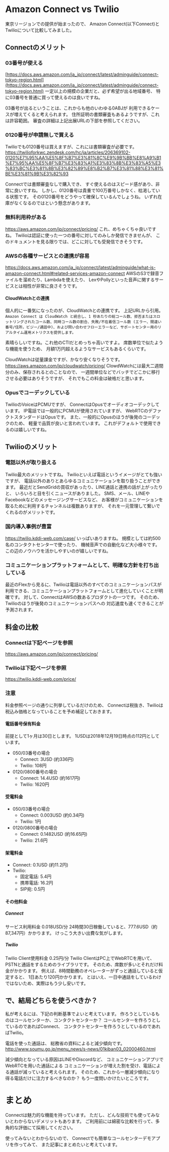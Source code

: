 # Amazon Connect vs Twilio
東京リージョンでの提供が始まったので、
Amazon Connect(以下Connect)とTwilioについて比較してみました。

## Connectのメリット

### 03番号が使える
[https://docs.aws.amazon.com/ja_jp/connect/latest/adminguide/connect-tokyo-region.html](https://docs.aws.amazon.com/ja_jp/connect/latest/adminguide/connect-tokyo-region.html)
一定以上の規模の企業だと、必ず希望が出る地域番号、
特に03番号を普通に買って使えるのは良いですね。

03番号が出るということは、これからも他のいわゆる0ABJが
利用できるケースが増えてくると考えられます。
住所証明の書類審査もあるようですが、これは許容範囲。
審査の詳細は上記出展URLの下部を参照してください。

### 0120番号が申請無しで買える
Twilioでも0120番号は買えますが、これには書類審査が必要です。
https://twilioforkwc.zendesk.com/hc/ja/articles/206369102-0120%E7%95%AA%E5%8F%B7%E3%81%8C%E9%9B%BB%E8%A9%B1%E7%95%AA%E5%8F%B7%E3%83%A1%E3%83%8B%E3%83%A5%E3%83%BC%E3%81%8B%E3%82%89%E8%B2%B7%E3%81%88%E3%81%BE%E3%81%9B%E3%82%93

Connectでは書類審査なしで購入でき、
すぐ使えるのはスピード感があり、非常に良いですね。
しかし、0120番号は貴重で100万番号しかなく、枯渇している状態です。
その0120番号をどうやって確保しているんでしょうね。
いずれ在庫がなくなるのではという懸念があります。

### 無料利用枠がある

https://aws.amazon.com/jp/connect/pricing/
これ、めちゃくちゃ良いですね。
Twilioは認証に使った一つの番号に対してのみしか発信できませんが、
このドキュメントを見る限りでは、どこに対しても受発信できそうです。

### AWSの各種サービスとの連携が容易

https://docs.aws.amazon.com/ja_jp/connect/latest/adminguide/what-is-amazon-connect.html#related-services-amazon-connect
AWSのS3で録音ファイルを溜めたり、Lambdaを使えたり、
LexやPollyといった音声に関するサービスとは相性が非常に良さそうです。

#### CloudWatchとの連携

個人的に一番気になったのが、CloudWatchとの連携です。
上記URLから引用。
```Amazon Connect は CloudWatch と統合し、1 秒あたりの総コール数、拒否またはスロットリングされたコール数、同時コール数の割合、失敗/不在着信コール数 (エラー、間違い番号/住所，ビジー/通話中)、および問い合わせフローエラーなど、サポートセンター用のリアルタイム運用メトリクスを提供します。```

素晴らしいですね。これ他のCTIだとめっちゃ高いですよ。
席数単位で似たような機能を使うため、
月額1万円超えるようなサービスもあるくらいです。

CloudWatchは従量課金ですが、かなり安くなりそうです。
https://aws.amazon.com/jp/cloudwatch/pricing/
ClowdWatchには最大二週間分のみ、保存されるとのことなので、
一週間単位などでバッチでどこかに移行させる必要はありそうですが、
それでもこの料金は破格だと思います。

### Opusでコーデックしている

TwilioのVoiceはPCMUですが、
ConnectはOpusでオーディオコーデックしています。
IP電話では一般的にPCMUが使用されていますが、
WebRTCのデファクトスタンダードはOpusです。
また、一般的にOpusのほうが後発のコーデックのため、
軽量で品質が良いと言われています。
これがデフォルトで使用できるのは嬉しいですね。

## Twilioのメリット

### 電話以外が取り扱える
Twilio最大のメリットですね。
Twilioといえば電話というイメージがとても強いですが、
電話以外のありとあらゆるコミュニケーションを取り扱うことができます。
最近だとSendGridの買収があったり、LINE通話と連携の話が上がったりと、
いろいろと目を引くニュースがありました。
SMS、メール、LINEやFacebookなどのメッセージングサービスなど、
お客様がコミュニケーションを取るために利用するチャンネルは複数ありますが、
それを一元管理して繋いでくれるのがメリットです。

### 国内導入事例が豊富
https://twilio.kddi-web.com/case/
いっぱいありますね。
規模としては約500名のコンタクトセンターで使ったり、
機械音声での自動化など大小様々です。
この辺のノウハウを活かしやすいのが嬉しいですね。

### コミュニケーションプラットフォームとして、明確な方針を打ち出している
最近のFlexから見るに、Twilioは電話以外のすべてのコミュニケーションパスが
利用できる、コミュニケーションプラットフォームとして進化していくことが明確です。
対して、ConnectはAWSの数あるプロダクトの一つです。
そのため、Twilioのほうが後発のコミュニケーションパスへの
対応速度も速くできることが予測されます。

## 料金の比較

### Connectは下記ページを参照
https://aws.amazon.com/jp/connect/pricing/

### Twilioは下記ページを参照

https://twilio.kddi-web.com/price/

### 注意

料金参照ページの通りに列挙しているだけのため、
Connectは税抜き、Twilioは税込み価格となっていることを予め補足しておきます。

#### 電話番号保有料金

前提として1ヶ月は30日とします。
1USDは2018年12月19日時点の112円としています。

- 050/03番号の場合
  - Connect: 3USD (約336円)
  - Twilio: 108円
- 0120/0800番号の場合
  - Connect: 14.4USD (約1617円)
  - Twilio: 1620円

#### 受電料金
- 050/03番号の場合
  - Connect: 0.003USD (約0.34円)
  - Twilio: 1円
- 0120/0800番号の場合
  - Connect: 0.1482USD (約16.65円)
  - Twilio: 21.6円

#### 架電料金

- Connect: 0.1USD (約11.2円)
- Twilio:
  - 固定電話: 5.4円
  - 携帯電話: 16.2円
  - SIP宛: 0.5円

#### その他料金

##### Connect
サービス利用料金 0.018USD/分
24時間30日稼働していると、777.6USD（約87,347円）かかります。
けっこう大きい出費な気がします。

##### Twilio

Twilio Client使用料金 0.25円/分
Twilio ClientはPC上でWebRTCを用いて、PSTNと通話をするためのライブラリです。
そのため、席数が多いとそれだけ料金がかかります。
例えば、8時間勤務のオペレーターがずっと通話していると仮定すると、
1日あたり120円かかります。
とはいえ、一日中通話をしているわけではないため、実際はもう少し安いです。

## で、結局どちらを使うべきか？

私が考えるには、下記の判断基準でよいと考えています。
作ろうとしているものはコールセンターか、コンタクトセンターか？
コールセンターを作ろうとしているのであればConnect、
コンタクトセンターを作ろうとしているのであればTwilio。

電話を使った通話は、
総務省の資料によると減少傾向です。
http://www.soumu.go.jp/menu_news/s-news/01kiban03_02000460.html

減少傾向となっている原因はLINEやDiscordなど、
コミュニケーションアプリでWebRTCを用いた通話による
コミュニケーションが増えた割を受け、電話による通話が減っていると考えられます。
そのため、これから一層減少傾向になり得る電話だけに注力するべきなのか？
もう一度問いかけたいところです。

# まとめ
Connectは魅力的な機能を持っています。
ただし、どんな技術でも使ってみないとわからないデメリットもあります。
ご利用前には綿密な比較を行って、多角的な評価にて採用してください。

使ってみないとわからないので、
Connectでも簡単なコールセンターデモアプリを作ってみて、
また記事にまとめたいと考えています。